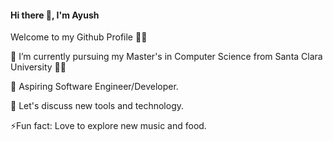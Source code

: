 #### Hi there 👋, I'm Ayush

Welcome to my Github Profile 🙋‍♂️


🔭 I’m currently pursuing my Master's in Computer Science from Santa Clara University 👨‍🎓

🌱 Aspiring Software Engineer/Developer.

💬 Let's discuss new tools and technology.

⚡Fun fact: Love to explore new music and food.


